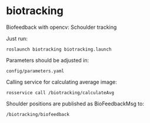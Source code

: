 # biotracking
Biofeedback with opencv: Schoulder tracking

Just run: 
```
roslaunch biotracking biotracking.launch 
```
Parameters should be adjusted in:
```
config/parameters.yaml
```
Calling service for calculating average image:
```
rosservice call /biotracking/calculateAvg
```
Shoulder positions are published as BioFeedbackMsg to:
```
/biotracking/biofeedback
```
